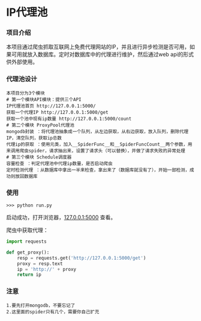 # IP代理池

### 项目介绍

本项目通过爬虫抓取互联网上免费代理网站的IP，并且进行异步检测是否可用，如果可用就放入数据库。定时对数据库中的代理进行维护，然后通过web api的形式供外部使用。

### 代理池设计

```
本项目分为3个模块
# 第一个模块API模块：提供三个API
IP代理池首页 http://127.0.0.1:5000/
获取一个代理IP http://127.0.0.1:5000/get
获取一个池中现有ip数量 http://127.0.0.1:5000/count
# 第二个模块 ProxyPool代理池
mongodb封装 ：将代理池抽象成一个队列，从左边获取，从右边获取，放入队列，删除代理IP，清空队列，获取ip总数
代理ip的获取 ：使用元类，加入__SpiderFunc__和__SpiderFuncCount__两个参数，用来调用爬虫spider，请求抽出来，设置了请求头（可以替换），并做了请求失败的异常处理
# 第三个模块 Schedule调度器 
容量检查 ：判定代理池中代理ip数量，是否启动爬虫
定时检测代理 ：从数据库中拿出一半来检查，拿出来了（数据库就没有了），开始一部检测，成功则放回数据库
```


### 使用

```
>>> python run.py
```

启动成功，打开浏览器，[127.0.0.1:5000](http://127.0.0.1:5000/)  查看。

爬虫中获取代理：

```Python
import requests

def get_proxy():
    resp = requests.get('http://127.0.0.1:5000/get')
    proxy = resp.text
    ip = 'http://' + proxy
    return ip
```

### 注意

```
1.要先打开mongodb，不要忘记了
2.这里面的spider只有几个，需要你自己扩充
```

